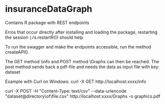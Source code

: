 # insuranceDataGraph
Contains R package with REST endpoints

Erros that occur directly after installing and loading the package, restarting the session (.rs.restartR()) should help

To run the swagger and make the endpoints accessible, run the method createAPI().

The GET method \info and POST method \Graphs can then be reached.
The post method sends back a pdf-file and needs the data as input file with key: dataset

Example with Curl on Windows:
curl -X GET http://localhost:xxxx/info

curl -X POST -H "Content-Type: text/csv" --data-urlencode "dataset@directory\of\file.csv" http://localhost:xxxx/Graphs -o graphics.pdf
